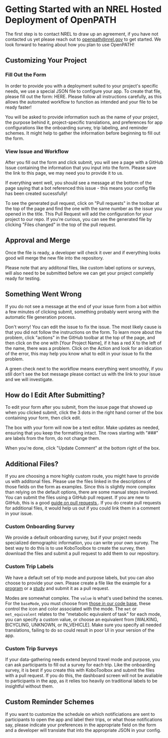 # Getting Started with an NREL Hosted Deployment of OpenPATH

The first step is to contact NREL to draw up an agreement, if you have not contacted us yet please reach out to openpath@nrel.gov to get started. We look forward to hearing about how you plan to use OpenPATH!

## Customizing Your Project

### Fill Out the Form

In order to provide you with a deployment suited to your project's specific needs, we use a special JSON file to configure your app. To create that file, please fill out the form: HERE. Please follow all instructions carefully, as this allows the automated workflow to function as intended and your file to be ready faster!

You will be asked to provide information such as the name of your project, the purpose behind it, project-specific translations, and preferences for app configurations like the onboarding survey, trip labeling, and reminder schemes. It might help to gather the information before beginning to fill out the form. 

### View Issue and Workflow

After you fill out the form and click submit, you will see a page with a GitHub Issue containing the information that you input into the form. Please save the link to this page, we may need you to provide it to us. 

If everything went well, you should see a message at the bottom of the page saying that a bot referenced this issue - this means your config file has been created sucessfully! 

To see the generated pull request, click on "Pull requests" in the toolbar at the top of the page and find the one with the same number as the issue you opened in the title. This Pull Request will add the configuration for your project to our repo. If you're curious, you can see the generated file by clicking "Files changed" in the top of the pull request. 

## Approval and Merge

Once the file is ready, a developer will check it over and if everything looks good will merge the new file into the repository.

Please note that any additonal files, like custom label options or surveys, will also need to be submitted before we can get your project completly ready for testing.

## Something Went Wrong

If you do not see a message at the end of your issue form from a bot within a few minutes of clicking submit, something probably went wrong with the automatic file generation process. 

Don't worry! You can edit the issue to fix the issue. The most likely cause is that you did not follow the instructions on the form. To learn more about the problem, click "actions" in the GitHub toolbar at the top of the page, and then click on the one with [Your Project Name], if it has a red X to the left of the name, there was a problem. Click on the Action and look for an idication of the error, this may help you know what to edit in your issue to fix the problem. 

A green check next to the workflow means everything went smoothly, if you still don't see the bot message please contact us with the link to your issue and we will investigate. 

## How do I Edit After Submitting?

To edit your form after you submit, from the issue page that showed up when you clicked submit, click the 3 dots in the right hand corner of the box containing your form, then click edit. 

The box with your form will now be a text editor. Make updates as needed, ensuring that you keep the formatting intact. The rows starting with "###" are labels from the form, do not change them. 

When you're done, click "Update Comment" at the bottom right of the box.

## Additional Files?

If you are choosing a more highly custom route, you might have to provide us with additonal files. Please use the files linked in the descriptions of those fields on the form as examples. Since this is slightly more complex than relying on the default options, there are some manual steps involved. You can submit the files using a GitHub pull request. If you are new to GitHub, this is a good [guide on pull requests ](https://docs.github.com/en/pull-requests/collaborating-with-pull-requests/proposing-changes-to-your-work-with-pull-requests/creating-a-pull-request). If you do create pull requests for additional files, it would help us out if you could link them in a comment in your issue. 

### Custom Onboarding Survey

We provide a default onboarding survey, but if your project needs specialized demographic information, you can write your own survey. The best way to do this is to use KoboToolbox to create the survey, then download the files and submit a pull request to add them to our repository.

### Custom Trip Labels

We have a default set of trip mode and purpose labels, but you can also choose to provide your own. Please create a file like the example for a [program](https://github.com/e-mission/nrel-openpath-deploy-configs/blob/main/label_options/example-program-label-options.json) or a [study](https://github.com/e-mission/nrel-openpath-deploy-configs/blob/main/label_options/example-study-label-options.json) and submit it as a pull request. 

Modes are somewhat complex. The `value` is what's used behind the scenes. For the `baseMode`, you must choose from [those in our code base](https://github.com/e-mission/e-mission-phone/blob/922a62b7c2601f195bfe8df54654986135e99b25/www/js/diary/diaryHelper.ts#L20), these control the icon and color associated with the mode. The `met` or `met_equivalent` relates to the "metabolic equivalent of task" for each mode, you can specify a custom value, or choose an equivalent from [WALKING, BICYCLING, UNKNOWN, or IN_VEHICLE]. Make sure you specify all needed translations, failing to do so could result in poor UI in your version of the app. 

### Custom Trip Surveys

If your data-gathering needs extend beyond travel mode and purpose, you can ask participants to fill out a survey for each trip. Like the onboarding survey, it is best if you create this with KoboToolbox and submit the files with a pull request. If you do this, the dashboard screen will not be avaliable to participants in the app, as it relies too heavily on traditional labels to be insightful without them. 

## Custom Reminder Schemes

If you want to customize the schedule on which notificiations are sent to participants to open the app and label their trips, or what those notifications say, please indicate your preferences in the appropriate field on the form and a developer will translate that into the appropriate JSON in your config.